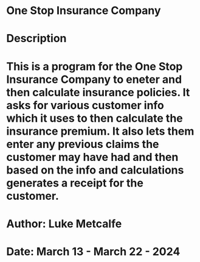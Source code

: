 # One Stop Insurance Company 

# Description

# This is a program for the One Stop Insurance Company to eneter and then calculate insurance policies. It asks for various customer info which it uses to then calculate the insurance premium. It also lets them enter any previous claims the customer may have had and then based on the info and calculations generates a receipt for the customer.

# Author: Luke Metcalfe

# Date: March 13 - March 22 - 2024
